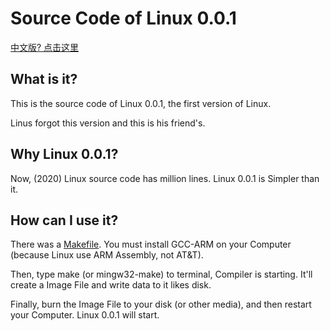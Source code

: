 # Source Code of Linux 0.0.1

[中文版? 点击这里](README.md)

## What is it? 
This is the source code of Linux 0.0.1, the first version of Linux. 

Linus forgot this version and this is his friend's. 

## Why Linux 0.0.1? 

Now, (2020) Linux source code has million lines. Linux 0.0.1 is Simpler than it. 

## How can I use it? 

There was a [Makefile](Makefile). You must install GCC-ARM on your Computer (because Linux use ARM Assembly, not AT&T). 

Then, type make (or mingw32-make) to terminal, Compiler is starting. It'll create a Image File and write data to it likes disk. 

Finally, burn the Image File to your disk (or other media), and then restart your Computer. Linux 0.0.1 will start. 
